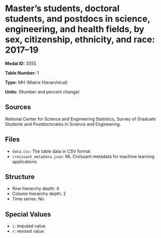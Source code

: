 # Master’s students, doctoral students, and postdocs in science, engineering, and health fields, by sex, citizenship, ethnicity, and race: 2017–19

**Modal ID:** 3555

**Table Number:** 1

**Type:** MH (Matrix Hierarchical)

**Units:** (Number and percent change)

## Sources

National Center for Science and Engineering Statistics, Survey of Graduate Students and Postdoctorates in Science and Engineering.

## Files

- `data.csv`: The table data in CSV format
- `croissant_metadata.json`: ML Croissant metadata for machine learning applications

## Structure

- Row hierarchy depth: 4
- Column hierarchy depth: 2
- Time series: No

## Special Values

- `i`: imputed value
- `r`: revised value
